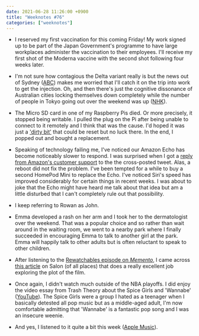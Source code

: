 ```yaml
---
date: 2021-06-28 11:26:00 +0900
title: "Weeknotes #76"
categories: ["weeknotes"]
---
```


- I reserved my first vaccination for this coming Friday! My work signed up to be part of the Japan Government's programme to have large workplaces administer the vaccination to their employees. I'll receive my first shot of the Moderna vaccine with the second shot following four weeks later.

- I'm not sure how contagious the Delta variant really is but the news out of Sydney ([ABC](https://www.abc.net.au/news/2021-06-24/covid-delta-kappa-variant-spread-in-fleeting-moment-nsw-vic/100238680)) makes me worried that I'll catch it on the trip into work to get the injection. Oh, and then there's just the cognitive dissonance of Australian cities locking themselves down completely while the number of people in Tokyo going out over the weekend was up ([NHK](https://www3.nhk.or.jp/nhkworld/en/news/20210625_18/)).

- The Micro SD card in one of my Raspberry Pis died. Or more precisely, it stopped being writable. I pulled the plug on the Pi after being unable to connect to it remotely and I think that was the cause. I'd hoped it was just a ['dirty bit'](https://en.wikipedia.org/wiki/Dirty_bit) that could be reset but no luck there. In the end, I popped out and bought a replacement.

- Speaking of technology failing me, I've noticed our Amazon Echo has become noticeably slower to respond. I was surprised when I got a [reply from Amazon's customer support](https://twitter.com/AmazonHelp/status/1408365196226314240) to the the cross-posted tweet. Alas, a reboot did not fix the problem. I've been tempted for a while to buy a second HomePod Mini to replace the Echo. I've noticed Siri's speed has improved considerably for certain things in recent weeks. I was about to joke that the Echo might have heard me talk about that idea but am a little disturbed that I can't completely rule out that possibility. 

- I keep referring to Rowan as John.

- Emma developed a rash on her arm and I took her to the dermatologist over the weekend. That was a popular choice and so rather than wait around in the waiting room, we went to a nearby park where I finally succeeded in encouraging Emma to talk to another girl at the park. Emma will happily talk to other adults but is often reluctant to speak to other children.

- After listening to the [Rewatchables episode on _Memento_](https://www.theringer.com/2021/6/1/22462228/memento-with-bill-simmons-and-chris-ryan), I came across [this article](https://www.salon.com/2001/06/28/memento_analysis/) on Salon (of all places) that does a really excellent job exploring the plot of the film.

- Once again, I didn't watch much outside of the NBA playoffs. I did enjoy the video essay from Trash Theory about the Spice Girls and 'Wannabe' ([YouTube](https://www.youtube.com/watch?v=liwmRqRgojI)). The Spice Girls were a group I hated as a teenager when I basically detested all pop music but as a middle-aged adult, I'm now comfortable admitting that 'Wannabe' is a fantastic pop song and I was an insecure weenie.

- And yes, I listened to it quite a bit this week ([Apple Music](https://music.apple.com/us/album/wannabe-radio-edit/723398173?i=723398294)).
